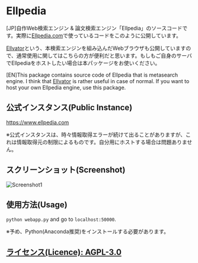 # Ellpedia
 [JP]自作Web検索エンジン & 論文検索エンジン「Ellpedia」のソースコードです。実際に[Ellpedia.com](https://www.ellpedia.com)で使っているコードをこのように公開しています。

 [Ellvator](https://github.com/thunderra1n/Ellvator_Japanese)という、本検索エンジンを組み込んだWebブラウザも公開していますので、通常使用に関してはこちらの方が便利だと思います。もしもご自身のサーバでEllpediaをホストしたい場合は本パッケージをお使いください。

 [EN]This package contains source code of Ellpedia that is metasearch engine. I think that [Ellvator](https://github.com/thunderra1n/Ellvator_English) is rather useful in case of normal. If you want to host your own Ellpedia engine, use this package.


## 公式インスタンス(Public Instance)
<https://www.ellpedia.com>

※公式インスタンスは、時々情報取得エラーが続けて出ることがありますが、これは情報取得元の制限によるものです。自分用にホストする場合は問題ありません。

## スクリーンショット(Screenshot)
![Screenshot1](https://github.com/thunderra1n/Ellpedia/blob/master/screenshot1.png)


## 使用方法(Usage)
`python webapp.py` and go to `localhost:50000`.

 ※予め、Python(Anaconda推奨)をインストールする必要があります。


## [ライセンス(Licence): AGPL-3.0](/LICENSE)